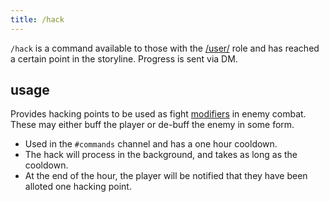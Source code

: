 ```yaml
---
title: /hack
---
```


`/hack` is a command available to those with the [/user/](/reference/roles/#user) role and has reached a certain point in the storyline. Progress is sent via DM.

## usage

Provides hacking points to be used as fight [modifiers](/commands/fight/#optional-modifiers) in enemy combat. These may either buff the player or de-buff the enemy in some form.

-   Used in the `#commands` channel and has a one hour cooldown.
-   The hack will process in the background, and takes as long as the cooldown.
-   At the end of the hour, the player will be notified that they have been alloted one hacking point.
